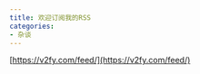 ```yaml
---
title: 欢迎订阅我的RSS
categories:
- 杂谈
---
```




[https://v2fy.com/feed/](https://v2fy.com/feed/)







